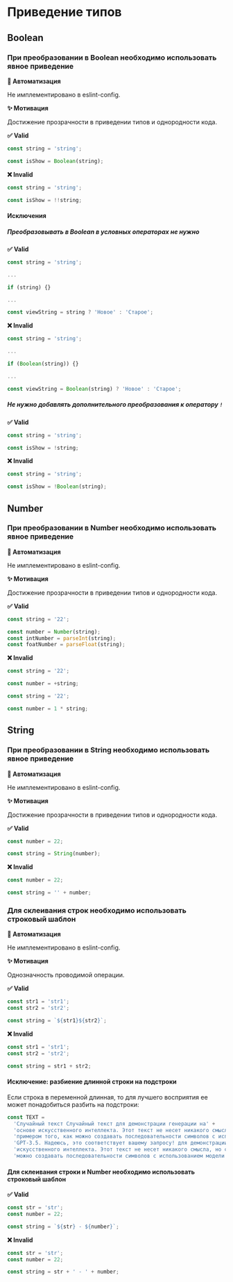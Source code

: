 # Приведение типов

## Boolean

### При преобразовании в Boolean необходимо использовать явное приведение

**🤖 Автоматизация**

Не имплементировано в eslint-config.

**✨ Мотивация**

Достижение прозрачности в приведении типов и однородности кода.

**✅ Valid**

```ts
const string = 'string';

const isShow = Boolean(string);
```

**❌ Invalid**

```ts
const string = 'string';

const isShow = !!string;
```

#### Исключения

##### Преобразовывать в Boolean в условных операторах не нужно

**✅ Valid**

```ts
const string = 'string';

...

if (string) {}

...

const viewString = string ? 'Новое' : 'Старое';
```


**❌ Invalid**

```ts
const string = 'string';

...

if (Boolean(string)) {}

...

const viewString = Boolean(string) ? 'Новое' : 'Старое';
```

##### Не нужно добавлять дополнительного преобразования к оператору `!`

**✅ Valid**

```ts
const string = 'string';

const isShow = !string;
```

**❌ Invalid**

```ts
const string = 'string';

const isShow = !Boolean(string);
```


## Number

### При преобразовании в Number необходимо использовать явное приведение

**🤖 Автоматизация**

Не имплементировано в eslint-config.

**✨ Мотивация**

Достижение прозрачности в приведении типов и однородности кода.

**✅ Valid**

```ts
const string = '22';

const number = Number(string);
const intNumber = parseInt(string);
const foatNumber = parseFloat(string);
```

**❌ Invalid**

```ts
const string = '22';

const number = +string;
```

```ts
const string = '22';

const number = 1 * string;
```

## String

### При преобразовании в String необходимо использовать явное приведение

**🤖 Автоматизация**

Не имплементировано в eslint-config.

**✨ Мотивация**

Достижение прозрачности в приведении типов и однородности кода.

**✅ Valid**

```ts
const number = 22;

const string = String(number);
```

**❌ Invalid**

```ts
const number = 22;

const string = '' + number;
```

### Для склеивания строк необходимо использовать строковый шаблон

**🤖 Автоматизация**

Не имплементировано в eslint-config.

**✨ Мотивация**

Однозначность проводимой операции.

**✅ Valid**

```ts
const str1 = 'str1';
const str2 = 'str2';

const string = `${str1}${str2}`;
```

**❌ Invalid**

```ts
const str1 = 'str1';
const str2 = 'str2';

const string = str1 + str2;
```

#### Исключение: разбиение длинной строки на подстроки

Если строка в переменной длинная, то для лучшего восприятия ее может понадобиться разбить на подстроки:
```ts
const TEXT =
  'Случайный текст Случайный текст для демонстрации генерации на' +
  'основе искусственного интеллекта. Этот текст не несет никакого смысла, но служит' +
  'примером того, как можно создавать последовательности символов с использованием модели' +
  'GPT-3.5. Надеюсь, это соответствует вашему запросу! для демонстрации генерации на основе' +
  'искусственного интеллекта. Этот текст не несет никакого смысла, но служит примером того, как' +
  'можно создавать последовательности символов с использованием модели GPT-3.5. Надеюсь, это соответствует вашему запросу!';
```

#### Для склеивания строки и Number необходимо использовать строковый шаблон

**✅ Valid**

```ts
const str = 'str';
const number = 22;

const string = `${str} - ${number}`;
```

**❌ Invalid**

```ts
const str = 'str';
const number = 22;

const string = str + ' - ' + number;
```
